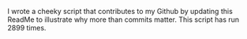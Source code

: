 I wrote a cheeky script that contributes to my Github by updating this ReadMe to illustrate why more than commits matter. This script has run 2899 times.